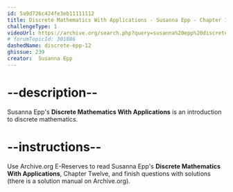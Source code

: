 ```yaml
---
id: 5a9d726c424fe3eb11111112
title: Discrete Mathematics With Applications - Susanna Epp - Chapter 12
challengeType: 1
videoUrl: https://archive.org/search.php?query=susanna%20epp%20discrete%20mathematics
# forumTopicId: 301086
dashedName: discrete-epp-12
ghissue: 239
creator:  Susanna Epp
---
```


# --description--

Susanna Epp's __Discrete Mathematics With Applications__ is an introduction to discrete mathematics.

# --instructions--

Use Archive.org E-Reserves to read Susanna Epp's __Discrete Mathematics With Applications__, Chapter Twelve, and finish questions with solutions (there is a solution manual on Archive.org). 